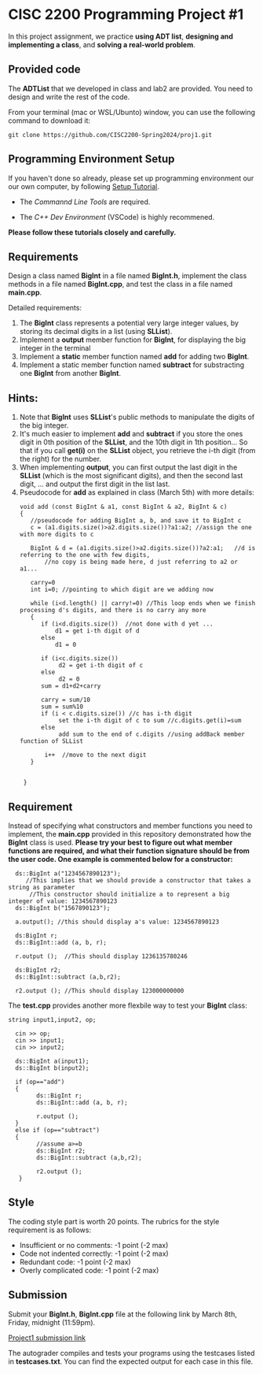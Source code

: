 # CISC 2200 Programming Project #1

In this project assignment, we practice **using ADT list**, **designing and implementing a class**, 
and **solving a real-world problem**.

## Provided code

The **ADTList** that we developed in class and lab2 are provided. You need to design and write the 
rest of the code. 

From your terminal (mac or WSL/Ubunto) window, you can use the following command to download it:
```
git clone https://github.com/CISC2200-Spring2024/proj1.git
```

## Programming Environment Setup
If you haven't done so already, please set up programming environment our our own computer, by following [Setup Tutorial](https://eecs280staff.github.io/tutorials/). 

- The _Commannd Line Tools_ are required. 

- The _C++ Dev Environment_ (VSCode) is highly recommened.

**Please follow these tutorials closely and carefully.**

## Requirements

Design a class named **BigInt** in a file named **BigInt.h**, implement the class methods in a file named **BigInt.cpp**,
and test the class in a file named **main.cpp**. 

Detailed requirements: 

1. The **BigInt** class represents a potential very large integer values, by storing its decimal digits in a list (using **SLList**). 
2. Implement a **output** member function for **BigInt**, for displaying the big integer in the terminal
3. Implement a **static** member function named **add** for adding two **BigInt**.
4. Implement a static member function named **subtract** for substracting one **BigInt** from another **BigInt**.

## Hints:
 1. Note that **BigInt** uses **SLList**'s public methods to manipulate the digits of the big integer. 
 2. It's much easier to implement **add** and **subtract** if you store the ones digit in 0th position of the **SLList**, and the 10th digit in 1th position...
    So that if you call **get(i)** on the **SLList** object, you retrieve the i-th digit (from the right) for the number. 
 4. When implementing **output**, you can first output the last digit in the **SLList** (which is the most significant digits), and then the second last digit, ... and output the first digit in the list last.
 5. Pseudocode for **add** as explained in class (March 5th) with more details:
    ```
    void add (const BigInt & a1, const BigInt & a2, BigInt & c)
    {
       //pseudocode for adding BigInt a, b, and save it to BigInt c 
       c = (a1.digits.size()>a2.digits.size())?a1:a2; //assign the one with more digits to c
    
       BigInt & d = (a1.digits.size()>a2.digits.size())?a2:a1;   //d is referring to the one with few digits,
           //no copy is being made here, d just referring to a2 or a1...
    
       carry=0
       int i=0; //pointing to which digit are we adding now

       while (i<d.length() || carry!=0) //This loop ends when we finish processing d's digits, and there is no carry any more
       {
          if (i<d.digits.size())  //not done with d yet ... 
              d1 = get i-th digit of d
          else
              d1 = 0 

          if (i<c.digits.size()) 
               d2 = get i-th digit of c
          else
               d2 = 0 
          sum = d1+d2+carry

          carry = sum/10
          sum = sum%10
          if (i < c.digits.size()) //c has i-th digit 
               set the i-th digit of c to sum //c.digits.get(i)=sum
          else
               add sum to the end of c.digits //using addBack member function of SLList

           i++  //move to the next digit 
       }
    

     }
    ```
   
## Requirement

Instead of specifying what constructors and member functions you need to implement, the **main.cpp** provided in this repository 
demonstrated how the **BigInt** class is used. **Please try your best to figure out what member functions are required, and what their
function signature should be from the user code. One example is commented below for a constructor:** 

```
  ds::BigInt a("1234567890123");
     //This implies that we should provide a constructor that takes a string as parameter
      //This constructor should initialize a to represent a big integer of value: 1234567890123
  ds::BigInt b("1567890123");

  a.output(); //this should display a's value: 1234567890123

  ds:BigInt r;
  ds::BigInt::add (a, b, r);

  r.output ();  //This should display 1236135780246

  ds:BigInt r2;
  ds::BigInt::subtract (a,b,r2);

  r2.output (); //This should display 123000000000
```

The **test.cpp** provides another more flexbile way to test your **BigInt** class: 
```
string input1,input2, op;

  cin >> op;
  cin >> input1;
  cin >> input2;

  ds::BigInt a(input1);
  ds::BigInt b(input2);

  if (op=="add")
  {
        ds::BigInt r;
        ds::BigInt::add (a, b, r);

        r.output ();
  }
  else if (op=="subtract")
  {
        //assume a>=b
        ds::BigInt r2;
        ds::BigInt::subtract (a,b,r2);

        r2.output ();
   }
```

## Style ##

The coding style part is worth 20 points. The rubrics for the style requirement is as follows: 

* Insufficient or no comments: -1 point (-2 max)
* Code not indented correctly: -1 point (-2 max)
* Redundant code: -1 point (-2 max)
* Overly complicated code: -1 point (-2 max)

## Submission 

Submit your **BigInt.h**, **BigInt.cpp** file at the following link by March 8th, Friday, midnight (11:59pm). 

[Project1 submission link](https://storm.cis.fordham.edu:8443/web/project/1764)

The autograder compiles and tests your programs using the testcases listed in **testcases.txt**. You can find the expected output for each case in this file.



